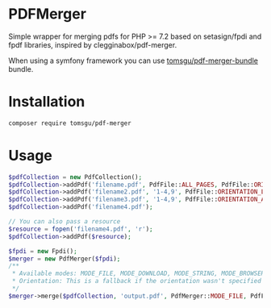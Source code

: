 # PDFMerger
Simple wrapper for merging pdfs for PHP >= 7.2 based on setasign/fpdi and fpdf libraries, inspired by clegginabox/pdf-merger.

When using a symfony framework you can use [tomsgu/pdf-merger-bundle](https://github.com/Tomsgu/PDFMergerBundle) bundle.
# Installation
```bash
composer require tomsgu/pdf-merger
```

# Usage
```php
$pdfCollection = new PdfCollection();
$pdfCollection->addPdf('filename.pdf', PdfFile::ALL_PAGES, PdfFile::ORIENTATION_PORTRAIT);
$pdfCollection->addPdf('filename2.pdf', '1-4,9', PdfFile::ORIENTATION_LANDSCAPE);
$pdfCollection->addPdf('filename3.pdf', '1-4,9', PdfFile::ORIENTATION_AUTO_DETECT);
$pdfCollection->addPdf('filename4.pdf');

// You can also pass a resource
$resource = fopen('filename4.pdf', 'r');
$pdfCollection->addPdf($resource);

$fpdi = new Fpdi();
$merger = new PdfMerger($fpdi);
/**
 * Available modes: MODE_FILE, MODE_DOWNLOAD, MODE_STRING, MODE_BROWSER
 * Orientation: This is a fallback if the orientation wasn't specified when adding pdf.
 */
$merger->merge($pdfCollection, 'output.pdf', PdfMerger::MODE_FILE, PdfFile::ORIENTATION_LANDSCAPE);
```
